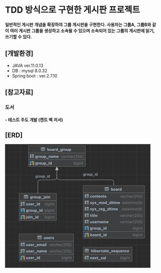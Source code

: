 # TDD 방식으로 구현한 게시판 프로젝트
#### 일반적인 게시판 개념을 확장하여 그룹 게시판을 구현한다. 사용자는 그룹A, 그룹B와 같이 여러 게시판 그룹을 생성하고 소속될 수 있으며 소속되어 있는 그룹의 게시판에 읽기, 쓰기할 수 있다. 

## [개발환경]
- JAVA ver.11.0.13
- DB : mysql 8.0.32
- Spring boot : ver.2.7.10

## [참고자료]
### 도서
#### - 테스트 주도 개발 (켄트 벡 저서)

## [ERD]
<img src="img/board-erd.png"/>